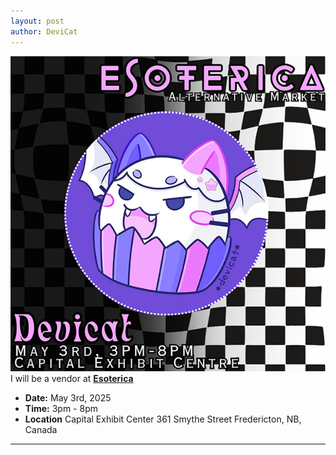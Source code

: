 ```yaml
---
layout: post
author: DeviCat
---
```


![](/img/esoterica_may_2025.png)
I will be a vendor at **[Esoterica](https://www.facebook.com/share/1D8PCfPMsP/)**

<!--card-->

- **Date:** May 3rd, 2025
- **Time:** 3pm &#45; 8pm
- **Location** Capital Exhibit Center 361 Smythe Street Fredericton, NB, Canada

---
